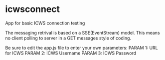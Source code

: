 # icwsconnect
App for basic ICWS connection testing

The messaging retrival is based on a SSE(EventStream) model.  This means no client polling to server in a GET messages style of coding.

Be sure to edit the app.js file to enter your own parameters:
    PARAM 1: URL for ICWS
    PARAM 2: ICWS Username
    PARAM 3: ICWS Password
